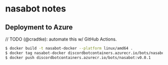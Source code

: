 # nasabot notes

## Deployment to Azure

// TODO (@cradtke): automate this w/ GitHub Actions.

```bash
$ docker build -t nasabot-docker --platform linux/amd64 .
$ docker tag nasabot-docker discordbotcontainers.azurecr.io/bots/nasabot:v0.0.1
$ docker push discordbotcontainers.azurecr.io/bots/nasabot:v0.0.1
```